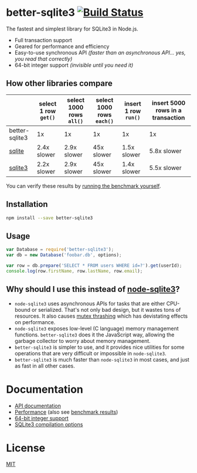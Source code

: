 # better-sqlite3 [![Build Status](https://travis-ci.org/JoshuaWise/better-sqlite3.svg?branch=master)](https://travis-ci.org/JoshuaWise/better-sqlite3)

The fastest and simplest library for SQLite3 in Node.js.

- Full transaction support
- Geared for performance and efficiency
- Easy-to-use synchronous API *(faster than an asynchronous API... yes, you read that correctly)*
- 64-bit integer support *(invisible until you need it)*

## How other libraries compare

|                                                       |select 1 row `get()`|select 1000 rows `all()`|select 1000 rows `each()`|insert 1 row `run()`    |insert 5000 rows in a transaction|
|---|---|---|---|---|---|
|better-sqlite3                                         |1x                  |1x                      |1x                       |1x                      |1x
|[sqlite](https://www.npmjs.com/package/sqlite)         |2.4x slower         |2.9x slower             |45x slower               |1.5x slower         |5.8x slower
|[sqlite3](https://www.npmjs.com/package/sqlite3)       |2.2x slower         |2.9x slower             |45x slower               |1.4x slower         |5.5x slower

You can verify these results by [running the benchmark yourself](https://github.com/JoshuaWise/better-sqlite3/wiki/Benchmark).

## Installation

```bash
npm install --save better-sqlite3
```

## Usage

```js
var Database = require('better-sqlite3');
var db = new Database('foobar.db', options);

var row = db.prepare('SELECT * FROM users WHERE id=?').get(userId);
console.log(row.firstName, row.lastName, row.email);
```

## Why should I use this instead of [node-sqlite3](https://github.com/mapbox/node-sqlite3)?

- `node-sqlite3` uses asynchronous APIs for tasks that are either CPU-bound or serialized. That's not only bad design, but it wastes tons of resources. It also causes [mutex thrashing](https://en.wikipedia.org/wiki/Resource_contention) which has devistating effects on performance.
- `node-sqlite3` exposes low-level (C language) memory management functions. `better-sqlite3` does it the JavaScript way, allowing the garbage collector to worry about memory management.
- `better-sqlite3` is simpler to use, and it provides nice utilities for some operations that are very difficult or impossible in `node-sqlite3`.
- `better-sqlite3` is much faster than `node-sqlite3` in most cases, and just as fast in all other cases.

# Documentation

- [API documentation](https://github.com/JoshuaWise/better-sqlite3/wiki/API)
- [Performance](https://github.com/JoshuaWise/better-sqlite3/wiki/Performance) (also see [benchmark results](https://github.com/JoshuaWise/better-sqlite3/wiki/Benchmark))
- [64-bit integer support](https://github.com/JoshuaWise/better-sqlite3/wiki/64-bit-integer-support)
- [SQLite3 compilation options](https://github.com/JoshuaWise/better-sqlite3/wiki/SQLite3-compilation-options)

# License

[MIT](https://github.com/JoshuaWise/better-sqlite3/blob/master/LICENSE)
